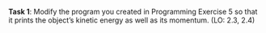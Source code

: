 **Task 1**: Modify the program you created in <!-- TK:  -->Programming Exercise 5 so that it prints the object’s kinetic energy as well as its momentum. (LO: 2.3, 2.4)